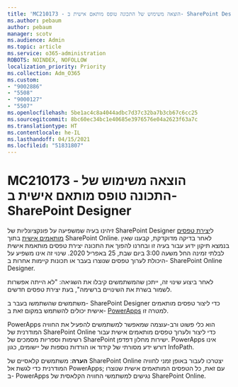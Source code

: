 ```yaml
---
title: 'MC210173 - הוצאה משימוש של התכונה טופס מותאם אישית ב- SharePoint Designer '
ms.author: pebaum
author: pebaum
manager: scotv
ms.audience: Admin
ms.topic: article
ms.service: o365-administration
ROBOTS: NOINDEX, NOFOLLOW
localization_priority: Priority
ms.collection: Adm_O365
ms.custom:
- "9002886"
- "5508"
- "9000127"
- "5507"
ms.openlocfilehash: 5be1ac4c8a4044adbc7d37c32ba7b3cb67c6cc25
ms.sourcegitcommit: 8bc60ec34bc1e40685e3976576e04a2623f63a7c
ms.translationtype: HT
ms.contentlocale: he-IL
ms.lasthandoff: 04/15/2021
ms.locfileid: "51831807"
---
```

# <a name="mc210173---sharepoint-designer-new-custom-form-feature-deprecation"></a>MC210173 - הוצאה משימוש של התכונה טופס מותאם אישית ב- SharePoint Designer 

זיהינו בעיה שמשפיעה על פונקציונליות של SharePoint Designer ל[יצירת טפסים מותאמים אישית](https://support.microsoft.com/en-us/office/create-a-custom-list-form-using-sharepoint-designer-917d8fdb-ee00-4441-adb3-a94612d1d105?ui=en-us&rs=en-us&ad=us#bm2) בתוך SharePoint Online. לאחר בדיקה מדוקדקת, קבענו שאין בנמצא תיקון ידוע עבור בעיה זו ובחרנו להפוך את התכונה יצירת טפסים מותאמת אישית לבלתי זמינה החל משעה 3:00 ביום שבת, 25 באפריל 2020. שינוי זה אינו משפיע על היכולת לערוך טפסים שנוצרו בעבר או תכונות קיימות אחרות ב- SharePoint Online Designer.

לאחר ביצוע שינוי זה, ייתכן שהמשתמשים קיבלו את השגיאה: "לא הייתה אפשרות לשמור בשרת את השינויים ברשימה", בעת יצירת טפסים חדשים.

משתמשים שהשתמשו בעבר ב- SharePoint Designer כדי ליצור טפסים מותאמים אישית יכולים להשתמש במקום זאת ב- [PowerApps](https://docs.microsoft.com/powerapps/maker/canvas-apps/customize-list-form) למטרה זו.

PowerApps הוא כלי פשוט ורב-עוצמה שמאפשר למשתמשים להפעיל את החוויה המודרנית של SharePoint Online כדי ליצור ולערוך טפסים מותאמים אישית עבור רשימות וספריות מסמכים של SharePoint ישירות מחלון דפדפן. PowerApps אינו דורש ידע מסורתי של קידוד או הורדות נוספות של יישומים, כגון InfoPath.

**הערה**: משתמשים קלאסיים של SharePoint Online יצטרכו לעבור באופן זמני לחוויה המודרנית כדי לגשת אל PowerApps; עם זאת, כל הטפסים המותאמים אישית שנוצרו ב- PowerApps נגישים למשתמשי החוויה הקלאסית של SharePoint Online.
